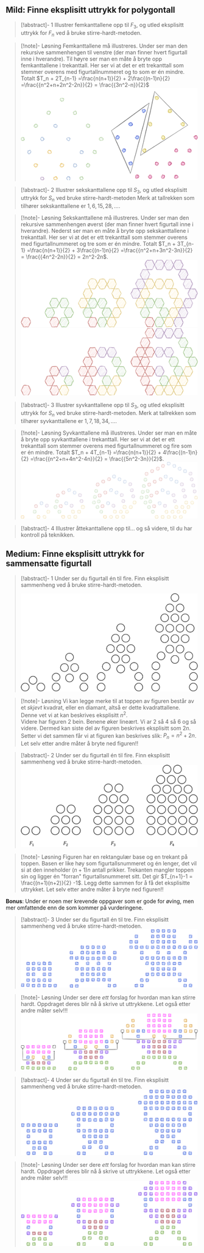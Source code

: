 ## Mild: Finne eksplisitt uttrykk for polygontall

> [!abstract]- 1
> Illustrer femkanttallene opp til $F_3$, og utled eksplisitt uttrykk for $F_n$ ved å bruke stirre-hardt-metoden.

> [!note]- Løsning 
> Femkanttallene må illustreres. Under ser man den rekursive sammenhengen til venstre (der man finner hvert figurtall inne i hverandre). Til høyre ser man en måte å bryte opp femkanttallene i trekanttall. Her ser vi at det er ett trekanttall som stemmer overens med figurtallnummeret og to som er én mindre. Totalt $T_n + 2T_{n-1} =\frac{n(n+1)}{2} + 2\frac{(n-1)n}{2} =\frac{{n^2+n+2n^2-2n}}{2} = \frac{{3n^2-n}}{2}$ <br> ![](https://raw.githubusercontent.com/Andremartiny/MA-173/23bcead600227a84b63dc21a82853b08fa83bee7/img/tallteo/femkanttallstirrehardt.svg)



> [!abstract]- 2
> Illustrer sekskanttallene opp til $S_3$, og utled eksplisitt uttrykk for $S_n$ ved bruke stirre-hardt-metoden Merk at tallrekken som tilhører sekskanttallene er $1, 6, 15, 28,  \ldots$.

> [!note]- Løsning 
> Sekskanttallene må illustreres. Under ser man den rekursive sammenhengen øverst (der man finner hvert figurtall inne i hverandre). Nederst ser man en måte å bryte opp sekskanttallene i trekanttall. Her ser vi at det er ett trekanttall som stemmer overens med figurtallnummeret og tre som er én mindre. Totalt $T_n + 3T_{n-1} =\frac{n(n+1)}{2} + 3\frac{(n-1)n}{2} =\frac{{n^2+n+3n^2-3n}}{2} = \frac{{4n^2-2n}}{2} = 2n^2-2n$. <br> ![](https://raw.githubusercontent.com/Andremartiny/MA-173/8cfde5f7378ab3f73da244fed48e3f823311760d/img/tallteo/heksrekursiv.drawio.svg)<br> ![](https://raw.githubusercontent.com/Andremartiny/MA-173/1eb0df36457020b3decfc6683b1b5d66bc0c2696/img/tallteo/hextrekanttall.drawio.svg)


> [!abstract]- 3
> Illustrer syvkanttallene opp til $S_3$, og utled eksplisitt uttrykk for $S_n$ ved bruke stirre-hardt-metoden. Merk at tallrekken som tilhører syvkanttallene er $1, 7, 18, 34, \ldots$.

> [!note]- Løsning 
> Syvkanttallene må illustreres. Under ser man en måte å bryte opp syvkanttallene i trekanttall. Her ser vi at det er ett trekanttall som stemmer overens med figurtallnummeret og fire som er én mindre. Totalt $T_n + 4T_{n-1} =\frac{n(n+1)}{2} + 4\frac{(n-1)n}{2} =\frac{{n^2+n+4n^2-4n}}{2} = \frac{{5n^2-3n}}{2}$. <br> ![](https://raw.githubusercontent.com/Andremartiny/MA-173/846642a38123b19308f2947f0cdff92020cd9ef2/img/tallteo/syvkantsomtrekant.drawio.svg)



> [!abstract]- 4
> Illustrer åttekanttallene opp til... og så videre, til du har kontroll på teknikken.

## Medium: Finne eksplisitt uttrykk for sammensatte figurtall

> [!abstract]- 1
> Under ser du figurtall én til fire. Finn eksplisitt sammenheng ved å bruke stirre-hardt-metoden.
> 
> ![](https://raw.githubusercontent.com/Andremartiny/MA-173/main/img/tallteo/image1.png)

> [!note]- Løsning 
> Vi kan legge merke til at toppen av figuren består av et *skjevt* kvadrat, eller en diamant, altså er dette kvadrattallene. Denne vet vi at kan beskrives eksplisitt $n^2$. <br>Videre har figuren 2 bein. Benene øker lineært. Vi ar $2$ så $4$ så $6$ og så videre. Dermed kan siste del av figuren beskrives eksplisitt som $2n$. <br>Setter vi det sammen får vi at figuren kan beskrives slik: $P_n = n^2 + 2n$. <br> Let selv etter andre måter å bryte ned figuren!!

> [!abstract]- 2
>  Under ser du figurtall én til fire. Finn eksplisitt sammenheng ved å bruke stirre-hardt-metoden. <br> ![](https://raw.githubusercontent.com/Andremartiny/MA-173/main/img/tallteo/image2.png)

> [!note]- Løsning 
> Figuren har en rektangulær base og en trekant på toppen. Basen er like høy som figurtallsnummeret og én lenger, det vil si at den inneholder $(n+1)n$ antall prikker. Trekanten mangler toppen sin og ligger én "forran" figurtallsnummeret sitt. Det gir $T_{n+1}-1 = \frac{(n+1)(n+2)}{2} -1$. Legg dette sammen for å få det eksplisitte uttrykket. Let selv etter andre måter å bryte ned figuren!!

**Bonus**: Under er noen mer krevende oppgaver som er gode for øving, men mer omfattende enn de som kommer på vurderingene.

> [!abstract]- 3
>  Under ser du figurtall én til tre. Finn eksplisitt sammenheng ved å bruke stirre-hardt-metoden. <br> ![](https://raw.githubusercontent.com/Andremartiny/MA-173/d17a5209d55077de9b3ff1db15f2e086d2936193/img/tallteo/fig25.drawio.svg)
> 
> 

> [!note]- Løsning 
> Under ser dere *ett* forslag for hvordan man kan stirre hardt. Oppdraget deres blir nå å skrive ut uttrykkene. Let også etter andre måter selv!!! <br>![](https://raw.githubusercontent.com/Andremartiny/MA-173/d17a5209d55077de9b3ff1db15f2e086d2936193/img/tallteo/fig25split.drawio.svg)

> [!abstract]- 4
> Under ser du figurtall én til tre. Finn eksplisitt sammenheng ved å bruke stirre-hardt-metoden. <br> ![](https://raw.githubusercontent.com/Andremartiny/MA-173/d17a5209d55077de9b3ff1db15f2e086d2936193/img/tallteo/figurtall18.drawio.svg)

> [!note]- Løsning 
> Under ser dere *ett* forslag for hvordan man kan stirre hardt. Oppdraget deres blir nå å skrive ut uttrykkene. Let også etter andre måter selv!!! <br>![](https://raw.githubusercontent.com/Andremartiny/MA-173/d17a5209d55077de9b3ff1db15f2e086d2936193/img/tallteo/figurtall18split.drawio.svg)

